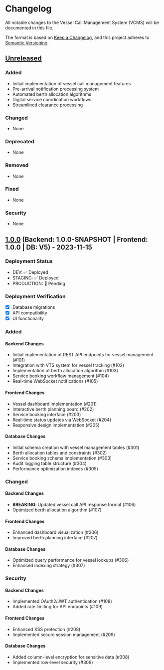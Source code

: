 # Changelog
All notable changes to the Vessel Call Management System (VCMS) will be documented in this file.

The format is based on [Keep a Changelog](https://keepachangelog.com/en/1.0.0/),
and this project adheres to [Semantic Versioning](https://semver.org/spec/v2.0.0.html).

## [Unreleased]
### Added
- Initial implementation of vessel call management features
- Pre-arrival notification processing system
- Automated berth allocation algorithms
- Digital service coordination workflows
- Streamlined clearance processing

### Changed
- None

### Deprecated
- None

### Removed
- None

### Fixed
- None

### Security
- None

## [1.0.0] (Backend: 1.0.0-SNAPSHOT | Frontend: 1.0.0 | DB: V5) - 2023-11-15

### Deployment Status
- DEV: ✅ Deployed
- STAGING: ✅ Deployed
- PRODUCTION: 🔄 Pending

### Deployment Verification
- [x] Database migrations
- [x] API compatibility
- [x] UI functionality

### Added
#### Backend Changes
- Initial implementation of REST API endpoints for vessel management (#101)
- Integration with VTS system for vessel tracking (#102)
- Implementation of berth allocation algorithm (#103)
- Service booking workflow management (#104)
- Real-time WebSocket notifications (#105)

#### Frontend Changes
- Vessel dashboard implementation (#201)
- Interactive berth planning board (#202)
- Service booking interface (#203)
- Real-time status updates via WebSocket (#204)
- Responsive design implementation (#205)

#### Database Changes
- Initial schema creation with vessel management tables (#301)
- Berth allocation tables and constraints (#302)
- Service booking schema implementation (#303)
- Audit logging table structure (#304)
- Performance optimization indexes (#305)

### Changed
#### Backend Changes
- **BREAKING**: Updated vessel call API response format (#106)
- Optimized berth allocation algorithm (#107)

#### Frontend Changes
- Enhanced dashboard visualization (#206)
- Improved berth planning interface (#207)

#### Database Changes
- Optimized query performance for vessel lookups (#306)
- Enhanced indexing strategy (#307)

### Security
#### Backend Changes
- Implemented OAuth2/JWT authentication (#108)
- Added rate limiting for API endpoints (#109)

#### Frontend Changes
- Enhanced XSS protection (#208)
- Implemented secure session management (#209)

#### Database Changes
- Added column-level encryption for sensitive data (#308)
- Implemented row-level security (#309)

[Unreleased]: https://github.com/owner/vcms/compare/v1.0.0...HEAD
[1.0.0]: https://github.com/owner/vcms/releases/tag/v1.0.0